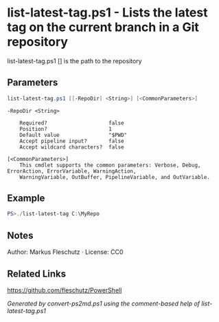 # list-latest-tag.ps1 - Lists the latest tag on the current branch in a Git repository

list-latest-tag.ps1 [<RepoDir>] 
<RepoDir> is the path to the repository

## Parameters
```powershell
list-latest-tag.ps1 [[-RepoDir] <String>] [<CommonParameters>]

```

```
-RepoDir <String>
    
    Required?                    false
    Position?                    1
    Default value                "$PWD"
    Accept pipeline input?       false
    Accept wildcard characters?  false
```

```
[<CommonParameters>]
    This cmdlet supports the common parameters: Verbose, Debug, ErrorAction, ErrorVariable, WarningAction, 
    WarningVariable, OutBuffer, PipelineVariable, and OutVariable.
```

## Example
```powershell
PS>./list-latest-tag C:\MyRepo
```


## Notes
Author: Markus Fleschutz · License: CC0

## Related Links
https://github.com/fleschutz/PowerShell

*Generated by convert-ps2md.ps1 using the comment-based help of list-latest-tag.ps1*
